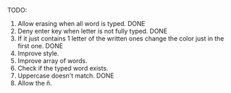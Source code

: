 TODO: 
1) Allow erasing when all word is typed. DONE
2) Deny enter key when letter is not fully typed. DONE
3) If it just contains 1 letter of the written ones change the color just in the first one. DONE
4) Improve style.
5) Improve array of words.
6) Check if the typed word exists.
7) Uppercase doesn't match. DONE
8) Allow the ñ.
